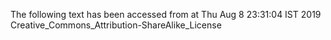 The following text has been accessed from at Thu Aug 8 23:31:04 IST 2019
Creative_Commons_Attribution-ShareAlike_License
